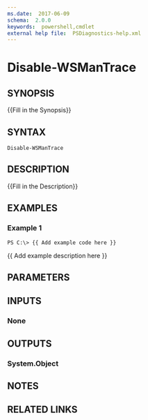 ```yaml
---
ms.date:  2017-06-09
schema:  2.0.0
keywords:  powershell,cmdlet
external help file:  PSDiagnostics-help.xml
---
```


# Disable-WSManTrace

## SYNOPSIS
{{Fill in the Synopsis}}

## SYNTAX

```
Disable-WSManTrace
```

## DESCRIPTION
{{Fill in the Description}}

## EXAMPLES

### Example 1
```
PS C:\> {{ Add example code here }}
```

{{ Add example description here }}

## PARAMETERS

## INPUTS

### None


## OUTPUTS

### System.Object

## NOTES

## RELATED LINKS

